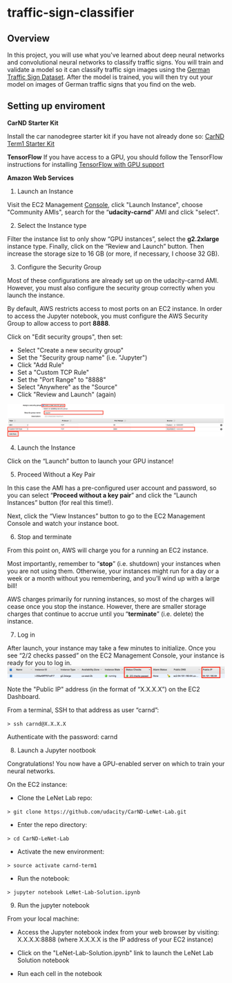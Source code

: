 # traffic-sign-classifier

Overview
---
In this project, you will use what you've learned about deep neural networks and convolutional neural networks to classify traffic signs. You will train and validate a model so it can classify traffic sign images using the [German Traffic Sign Dataset](http://benchmark.ini.rub.de/?section=gtsrb&subsection=dataset). After the model is trained, you will then try out your model on images of German traffic signs that you find on the web.

Setting up enviroment
---
**CarND Starter Kit**

Install the car nanodegree starter kit if you have not already done so: [CarND Term1 Starter Kit](https://github.com/udacity/CarND-Term1-Starter-Kit/blob/master/README.md)

**TensorFlow**
If you have access to a GPU, you should follow the TensorFlow instructions for installing [TensorFlow with GPU support](https://www.tensorflow.org/install/#optional_install_cuda_gpus_on_linux)

**Amazon Web Services**
1. Launch an Instance

Visit the EC2 Management [Console](https://us-west-1.console.aws.amazon.com/ec2/v2/home?region=us-west-1#Home:), click "Launch Instance", choose "Community AMIs", search for the “**udacity-carnd**” AMI and click "select".

2. Select the Instance type

Filter the instance list to only show “GPU instances”, select the **g2.2xlarge** instance type. Finally, click on the “Review and Launch” button. Then increase the storage size to 16 GB (or more, if necessary, I choose 32 GB).

3. Configure the Security Group

Most of these configurations are already set up on the udacity-carnd AMI. However, you must also configure the security group correctly when you launch the instance.

By default, AWS restricts access to most ports on an EC2 instance. In order to access the Jupyter notebook, you must configure the AWS Security Group to allow access to port **8888**.

Click on "Edit security groups", then set:
* Select "Create a new security group"
* Set the "Security group name" (i.e. "Jupyter")
* Click "Add Rule"
* Set a "Custom TCP Rule"
* Set the "Port Range" to "8888"
* Select "Anywhere" as the "Source"
* Click "Review and Launch" (again)
<img src="add-security-group-screenshot.png" width="800" alt="add-security-group" />

4. Launch the Instance

Click on the “Launch” button to launch your GPU instance!

5. Proceed Without a Key Pair

In this case the AMI has a pre-configured user account and password, so you can select “**Proceed without a key pair**” and click the “Launch Instances” button (for real this time!).

Next, click the “View Instances” button to go to the EC2 Management Console and watch your instance boot.

6. Stop and terminate

From this point on, AWS will charge you for a running an EC2 instance.

Most importantly, remember to “**stop**” (i.e. shutdown) your instances when you are not using them. Otherwise, your instances might run for a day or a week or a month without you remembering, and you’ll wind up with a large bill!

AWS charges primarily for running instances, so most of the charges will cease once you stop the instance. However, there are smaller storage charges that continue to accrue until you “**terminate**” (i.e. delete) the instance.

7. Log in

After launch, your instance may take a few minutes to initialize. Once you see “2/2 checks passed” on the EC2 Management Console, your instance is ready for you to log in.
<img src="ec2-dashboard.png" width="800" alt="ec2-dashboard" />

Note the "Public IP" address (in the format of “X.X.X.X”) on the EC2 Dashboard.

From a terminal, SSH to that address as user “carnd”:

`> ssh carnd@X.X.X.X`

Authenticate with the password: carnd

8. Launch a Jupyter nootbook

Congratulations! You now have a GPU-enabled server on which to train your neural networks.

On the EC2 instance:

* Clone the LeNet Lab repo:

`> git clone https://github.com/udacity/CarND-LeNet-Lab.git`

* Enter the repo directory:

`> cd CarND-LeNet-Lab`

* Activate the new environment:

`> source activate carnd-term1`

* Run the notebook:

`> jupyter notebook LeNet-Lab-Solution.ipynb`

9. Run the jupyter notebook

From your local machine:

* Access the Jupyter notebook index from your web browser by visiting: X.X.X.X:8888 (where X.X.X.X is the IP address of your EC2 instance)

* Click on the "LeNet-Lab-Solution.ipynb" link to launch the LeNet Lab Solution notebook

* Run each cell in the notebook
